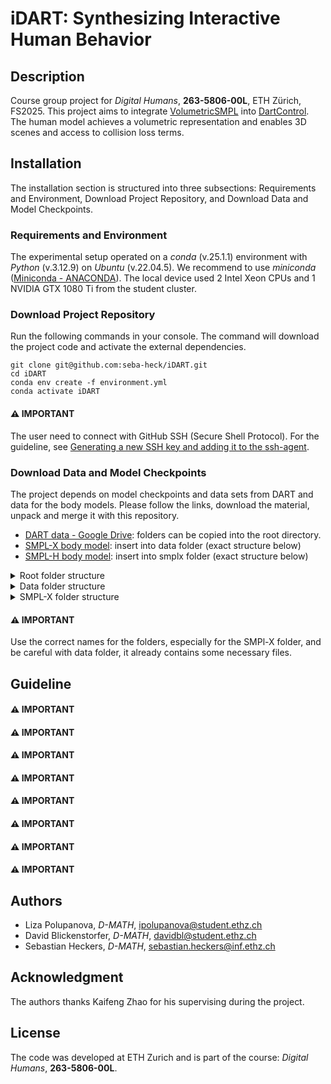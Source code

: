 # iDART: Synthesizing Interactive Human Behavior

## Description 

Course group project for *Digital Humans*, **263-5806-00L**, ETH Zürich, FS2025. This project aims to integrate [VolumetricSMPL](https://github.com/markomih/VolumetricSMPL) into [DartControl](https://zkf1997.github.io/DART/). The human model achieves a volumetric representation and enables 3D scenes and access to collision loss terms.

## Installation

The installation section is structured into three subsections: Requirements and Environment, Download Project Repository, and Download Data and Model Checkpoints.

### Requirements and Environment

The experimental setup operated on a *conda* (v.25.1.1) environment with *Python* (v.3.12.9) on *Ubuntu* (v.22.04.5). We recommend to use *miniconda* ([Miniconda - ANACONDA](https://www.anaconda.com/docs/getting-started/miniconda/main)). The local device used 2 Intel Xeon CPUs and 1 NVIDIA GTX 1080 Ti from the student cluster. 

### Download Project Repository

Run the following commands in your console. The command will download the project code and activate the external dependencies. 

```
git clone git@github.com:seba-heck/iDART.git
cd iDART
conda env create -f environment.yml
conda activate iDART
```

#### ⚠️ IMPORTANT
The user need to connect with GitHub SSH (Secure Shell Protocol). For the guideline, see [Generating a new SSH key and adding it to the ssh-agent](https://docs.github.com/en/authentication/connecting-to-github-with-ssh/generating-a-new-ssh-key-and-adding-it-to-the-ssh-agent).

### Download Data and Model Checkpoints

The project depends on model checkpoints and data sets from DART and data for the body models. Please follow the links, download the material, unpack and merge it with this repository. 
- [DART data - Google Drive](https://drive.google.com/drive/folders/1vJg3GFVPT6kr6cA0HrQGmiAEBE2dkaps?usp=drive_link): folders can be copied into the root directory.
- [SMPL-X body model](https://download.is.tue.mpg.de/download.php?domain=smplx&sfile=smplx_lockedhead_20230207.zip): insert into data folder (exact structure below)
- [SMPL-H body model](https://download.is.tue.mpg.de/download.php?domain=mano&resume=1&sfile=smplh.tar.xz): insert into smplx folder (exact structure below)

<details>
  <summary> Root folder structure </summary>

  ```
  .
  ├── config_files
  ├── control
  ├── data             *new
  ├── data_loaders
  ├── data_scripts
  ├── demos
  ├── diffusion
  ├── environment.yml
  ├── evaluation
  ├── misc
  ├── mld
  ├── mld_denoiser    *new
  ├── model
  ├── mvae            *new
  ├── policy_train    *new
  ├── README.md
  ├── scenes
  ├── utils
  └── visualize
  ...
  ``` 
</details>

<details>
  <summary> Data folder structure </summary>

  ```
  data
  ├── action_statistics.json
  ├── fps_dict_all.json
  ├── fps_dict.json
  ├── hml3d_smplh
  │   └── seq_data_zero_male
  ├── inbetween
  │   └── pace_in_circles
  ├── joint_skin_dist.json
  ├── optim_interaction
  │   ├── climb_down.json
  │   └── sit.json
  ├── scenes
  │   └── demo
  ├── seq_data_zero_male
  │   ├── mean_std_h1_f1.pkl
  │   ├── mean_std_h2_f16.pkl
  │   ├── mean_std_h2_f8.pkl
  │   ├── train_text_embedding_dict.pkl
  │   └── val_text_embedding_dict.pkl
  ├── smplx_lockedhead_20230207                        *from other source
  │   └── models_lockedhead                            *unpack and move models here
  ├── stand_20fps.pkl
  ├── stand.pkl
  ├── test_locomotion
  │   ├── demo_walk.json
  │   ├── random.json
  │   ├── test_hop_long.json
  │   ├── test_run_long.json
  │   └── test_walk_long.json
  └── traj_test
      ├── dense_frame180_walk_circle
      ├── dense_frame180_wave_right_hand_circle
      ├── sparse_frame180_walk_square
      └── sparse_punch
  ```
</details>
  
<details>
  <summary> SMPL-X folder structure </summary>

  ```
  data/smplx_lockedhead_20230207/
  └── models_lockedhead
      ├── smplh                     *from MANO/SMPL-H
      │   ├── female
      │   ├── info.txt
      │   ├── LICENSE.txt
      │   ├── male
      │   └── neutral
      └── smplx                     *from SMPL-X
          ├── md5sums.txt
          ├── SMPLX_FEMALE.npz
          ├── SMPLX_MALE.npz
          └── SMPLX_NEUTRAL.npz
  ```
</details>

#### ⚠️ IMPORTANT
Use the correct names for the folders, especially for the SMPl-X folder, and be careful with data folder, it already contains some necessary files.

## Guideline

#### ⚠️ IMPORTANT
#### ⚠️ IMPORTANT
#### ⚠️ IMPORTANT
#### ⚠️ IMPORTANT
#### ⚠️ IMPORTANT
#### ⚠️ IMPORTANT
#### ⚠️ IMPORTANT
#### ⚠️ IMPORTANT


## Authors 
- Liza Polupanova, *D-MATH*, ipolupanova@student.ethz.ch
- David Blickenstorfer, *D-MATH*, davidbl@student.ethz.ch 
- Sebastian Heckers, *D-MATH*, sebastian.heckers@inf.ethz.ch 

## Acknowledgment

The authors thanks Kaifeng Zhao for his supervising during the project.

## License
The code was developed at ETH Zurich and is part of the course:
*Digital Humans*, **263-5806-00L**. 
